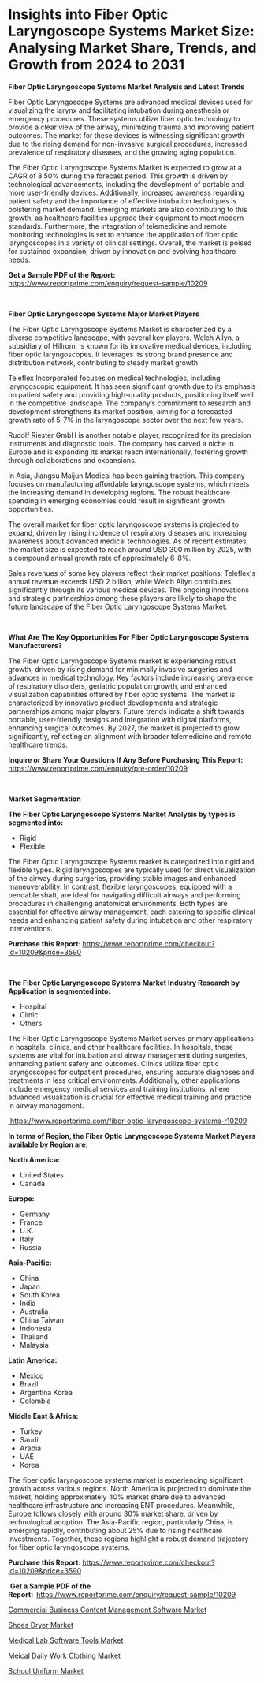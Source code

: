 <p><h1>Insights into Fiber Optic Laryngoscope Systems Market Size: Analysing Market Share, Trends, and Growth from 2024 to 2031</h1></p><p><strong>Fiber Optic Laryngoscope Systems Market Analysis and Latest Trends</strong></p>
<p><p>Fiber Optic Laryngoscope Systems are advanced medical devices used for visualizing the larynx and facilitating intubation during anesthesia or emergency procedures. These systems utilize fiber optic technology to provide a clear view of the airway, minimizing trauma and improving patient outcomes. The market for these devices is witnessing significant growth due to the rising demand for non-invasive surgical procedures, increased prevalence of respiratory diseases, and the growing aging population.</p><p>The Fiber Optic Laryngoscope Systems Market is expected to grow at a CAGR of 8.50% during the forecast period. This growth is driven by technological advancements, including the development of portable and more user-friendly devices. Additionally, increased awareness regarding patient safety and the importance of effective intubation techniques is bolstering market demand. Emerging markets are also contributing to this growth, as healthcare facilities upgrade their equipment to meet modern standards. Furthermore, the integration of telemedicine and remote monitoring technologies is set to enhance the application of fiber optic laryngoscopes in a variety of clinical settings. Overall, the market is poised for sustained expansion, driven by innovation and evolving healthcare needs.</p></p>
<p><strong>Get a Sample PDF of the Report:&nbsp;</strong> <a href="https://www.reportprime.com/enquiry/request-sample/10209?utm_campaign=1121&utm_medium=2&utm_source=Github&utm_content=ia&utm_term=28112024&utm_id=fiber-optic-laryngoscope-systems">https://www.reportprime.com/enquiry/request-sample/10209</a></p>
<p>&nbsp;</p>
<p><strong>Fiber Optic Laryngoscope Systems Major Market Players</strong></p>
<p><p>The Fiber Optic Laryngoscope Systems Market is characterized by a diverse competitive landscape, with several key players. Welch Allyn, a subsidiary of Hillrom, is known for its innovative medical devices, including fiber optic laryngoscopes. It leverages its strong brand presence and distribution network, contributing to steady market growth.</p><p>Teleflex Incorporated focuses on medical technologies, including laryngoscopic equipment. It has seen significant growth due to its emphasis on patient safety and providing high-quality products, positioning itself well in the competitive landscape. The company’s commitment to research and development strengthens its market position, aiming for a forecasted growth rate of 5-7% in the laryngoscope sector over the next few years.</p><p>Rudolf Riester GmbH is another notable player, recognized for its precision instruments and diagnostic tools. The company has carved a niche in Europe and is expanding its market reach internationally, fostering growth through collaborations and expansions.</p><p>In Asia, Jiangsu Maijun Medical has been gaining traction. This company focuses on manufacturing affordable laryngoscope systems, which meets the increasing demand in developing regions. The robust healthcare spending in emerging economies could result in significant growth opportunities.</p><p>The overall market for fiber optic laryngoscope systems is projected to expand, driven by rising incidence of respiratory diseases and increasing awareness about advanced medical technologies. As of recent estimates, the market size is expected to reach around USD 300 million by 2025, with a compound annual growth rate of approximately 6-8%.</p><p>Sales revenues of some key players reflect their market positions: Teleflex's annual revenue exceeds USD 2 billion, while Welch Allyn contributes significantly through its various medical devices. The ongoing innovations and strategic partnerships among these players are likely to shape the future landscape of the Fiber Optic Laryngoscope Systems Market.</p></p>
<p>&nbsp;</p>
<p><strong>What Are The Key Opportunities For Fiber Optic Laryngoscope Systems Manufacturers?</strong></p>
<p><p>The Fiber Optic Laryngoscope Systems market is experiencing robust growth, driven by rising demand for minimally invasive surgeries and advances in medical technology. Key factors include increasing prevalence of respiratory disorders, geriatric population growth, and enhanced visualization capabilities offered by fiber optic systems. The market is characterized by innovative product developments and strategic partnerships among major players. Future trends indicate a shift towards portable, user-friendly designs and integration with digital platforms, enhancing surgical outcomes. By 2027, the market is projected to grow significantly, reflecting an alignment with broader telemedicine and remote healthcare trends.</p></p>
<p><strong>Inquire or Share Your Questions If Any Before Purchasing This Report:</strong> <a href="https://www.reportprime.com/enquiry/pre-order/10209?utm_campaign=1121&utm_medium=2&utm_source=Github&utm_content=ia&utm_term=28112024&utm_id=fiber-optic-laryngoscope-systems">https://www.reportprime.com/enquiry/pre-order/10209</a></p>
<p>&nbsp;</p>
<p><strong>Market Segmentation</strong></p>
<p><strong>The Fiber Optic Laryngoscope Systems Market Analysis by types is segmented into:</strong></p>
<p><ul><li>Rigid</li><li>Flexible</li></ul></p>
<p><p>The Fiber Optic Laryngoscope Systems market is categorized into rigid and flexible types. Rigid laryngoscopes are typically used for direct visualization of the airway during surgeries, providing stable images and enhanced maneuverability. In contrast, flexible laryngoscopes, equipped with a bendable shaft, are ideal for navigating difficult airways and performing procedures in challenging anatomical environments. Both types are essential for effective airway management, each catering to specific clinical needs and enhancing patient safety during intubation and other respiratory interventions.</p></p>
<p><strong>Purchase this Report:&nbsp;</strong><a href="https://www.reportprime.com/checkout?id=10209&price=3590&utm_campaign=1121&utm_medium=2&utm_source=Github&utm_content=ia&utm_term=28112024&utm_id=fiber-optic-laryngoscope-systems">https://www.reportprime.com/checkout?id=10209&price=3590</a></p>
<p>&nbsp;</p>
<p><strong>The Fiber Optic Laryngoscope Systems Market Industry Research by Application is segmented into:</strong></p>
<p><ul><li>Hospital</li><li>Clinic</li><li>Others</li></ul></p>
<p><p>The Fiber Optic Laryngoscope Systems Market serves primary applications in hospitals, clinics, and other healthcare facilities. In hospitals, these systems are vital for intubation and airway management during surgeries, enhancing patient safety and outcomes. Clinics utilize fiber optic laryngoscopes for outpatient procedures, ensuring accurate diagnoses and treatments in less critical environments. Additionally, other applications include emergency medical services and training institutions, where advanced visualization is crucial for effective medical training and practice in airway management.</p></p>
<p><a href="https://www.reportprime.com/fiber-optic-laryngoscope-systems-r10209?utm_campaign=1121&utm_medium=2&utm_source=Github&utm_content=ia&utm_term=28112024&utm_id=fiber-optic-laryngoscope-systems">&nbsp;https://www.reportprime.com/fiber-optic-laryngoscope-systems-r10209</a></p>
<p><strong>In terms of Region, the Fiber Optic Laryngoscope Systems Market Players available by Region are:</strong></p>
<p>
    <p> <strong> North America: </strong>
        <ul>
            <li>United States</li>
            <li>Canada</li>
        </ul>
        </p> 
    <p> <strong> Europe: </strong>
        <ul>
            <li>Germany</li>
            <li>France</li>
            <li>U.K.</li>
            <li>Italy</li>
            <li>Russia</li>
        </ul>
        </p> 
    <p> <strong> Asia-Pacific: </strong>
        <ul>
            <li>China</li>
            <li>Japan</li>
            <li>South Korea</li>
            <li>India</li>
            <li>Australia</li>
            <li>China Taiwan</li>
            <li>Indonesia</li>
            <li>Thailand</li>
            <li>Malaysia</li>
        </ul>
        </p> 
    <p> <strong> Latin America: </strong>
        <ul>
            <li>Mexico</li>
            <li>Brazil</li>
            <li>Argentina Korea</li>
            <li>Colombia</li>
        </ul>
        </p> 
    <p> <strong> Middle East & Africa: </strong>
        <ul>
            <li>Turkey</li>
            <li>Saudi</li>
            <li>Arabia</li>
            <li>UAE</li>
            <li>Korea</li>
        </ul>
    </p>
    </p>
<p><p>The fiber optic laryngoscope systems market is experiencing significant growth across various regions. North America is projected to dominate the market, holding approximately 40% market share due to advanced healthcare infrastructure and increasing ENT procedures. Meanwhile, Europe follows closely with around 30% market share, driven by technological adoption. The Asia-Pacific region, particularly China, is emerging rapidly, contributing about 25% due to rising healthcare investments. Together, these regions highlight a robust demand trajectory for fiber optic laryngoscope systems.</p></p>
<p><strong>Purchase this Report: </strong><a href="https://www.reportprime.com/checkout?id=10209&price=3590&utm_campaign=1121&utm_medium=2&utm_source=Github&utm_content=ia&utm_term=28112024&utm_id=fiber-optic-laryngoscope-systems">https://www.reportprime.com/checkout?id=10209&price=3590</a></p>
<p>&nbsp;<strong>Get a Sample PDF of the Report:&nbsp;&nbsp;</strong><a href="https://www.reportprime.com/enquiry/request-sample/10209?utm_campaign=1121&utm_medium=2&utm_source=Github&utm_content=ia&utm_term=28112024&utm_id=fiber-optic-laryngoscope-systems">https://www.reportprime.com/enquiry/request-sample/10209</a></p>
<p><strong></strong></p>
<p><p><a href="https://issuu.com/reportprime-2/docs/commercial-business-content-managem_f126a6c1f5085e?utm_campaign=1121&utm_medium=2&utm_source=Github&utm_content=ia&utm_term=28112024&utm_id=fiber-optic-laryngoscope-systems">Commercial Business Content Management Software Market</a></p><p><a href="https://www.linkedin.com/pulse/opportunities-challenges-shoes-dryer-market-strategic-insights-t4qpc?utm_campaign=1121&utm_medium=2&utm_source=Github&utm_content=ia&utm_term=28112024&utm_id=fiber-optic-laryngoscope-systems">Shoes Dryer Market</a></p><p><a href="https://issuu.com/reportprime-2/docs/medical-lab-software-tools-market-s_de5a2422003835?utm_campaign=1121&utm_medium=2&utm_source=Github&utm_content=ia&utm_term=28112024&utm_id=fiber-optic-laryngoscope-systems">Medical Lab Software Tools Market</a></p><p><a href="https://github.com/guneycigdem35/Market-Research-Report-List-5/blob/main/meical-daily-work-clothing-market.md?utm_campaign=1121&utm_medium=2&utm_source=Github&utm_content=ia&utm_term=28112024&utm_id=fiber-optic-laryngoscope-systems">Meical Daily Work Clothing Market</a></p><p><a href="https://www.linkedin.com/pulse/school-uniform-market-research-report-exploring-size-revenue-5xmrc?utm_campaign=1121&utm_medium=2&utm_source=Github&utm_content=ia&utm_term=28112024&utm_id=fiber-optic-laryngoscope-systems">School Uniform Market</a></p></p>